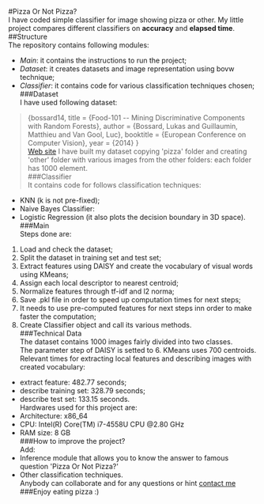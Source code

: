 #Pizza Or Not Pizza?    
I have coded simple classifier for image showing pizza or other. My little project compares different classifiers on **accuracy** and **elapsed time**.  
##Structure  
The repository contains following modules:  
- *Main*: it contains the instructions to run the project;  
- *Dataset*: it creates datasets and image representation using bovw technique;  
- *Classifier*: it contains code for various classification techniques chosen;  
###Dataset  
I have used following dataset:  
>{bossard14,
>  title = {Food-101 -- Mining Discriminative Components with Random Forests},
>  author = {Bossard, Lukas and Guillaumin, Matthieu and Van Gool, Luc},
>  booktitle = {European Conference on Computer Vision},
>  year = {2014}
>}  
[Web site](https://www.vision.ee.ethz.ch/datasets_extra/food-101/)
I have built my dataset copying 'pizza' folder and creating 'other' folder with various images from the other folders: each folder has 1000 element.  
###Classifier  
It contains code for follows classification techniques:  
- KNN (k is not pre-fixed);  
- Naive Bayes Classifier:  
- Logistic Regression (it also plots the decision boundary in 3D space).  
###Main  
Steps done are:  
1. Load and check the dataset;  
2. Split the dataset in training set and test set;  
3. Extract features using DAISY and create the vocabulary of visual words using KMeans;  
4. Assign each local descriptor to nearest centroid;  
5. Normalize features through tf-idf and l2 norma;  
6. Save .pkl file in order to speed up computation times for next steps;  
7. It needs to use pre-computed features for next steps inn order to make faster the computation;  
8. Create Classifier object and call its various methods.  
###Technical Data  
The dataset contains 1000 images fairly divided into two classes.  
The parameter step of DAISY is setted to 6. KMeans uses 700 centroids.  
Relevant times for extracting local features and describing images with created vocabulary:  
- extract feature: 482.77 seconds;  
- describe training set: 328.79 seconds;  
- describe test set: 133.15 seconds.  
Hardwares used for this project are:  
- Architecture: x86_64  
- CPU: Intel(R) Core(TM) i7-4558U CPU @2.80 GHz  
- RAM size: 8 GB  
###How to improve the project?  
Add:  
- Inference module that allows you to know the answer to famous question 'Pizza Or Not Pizza?'  
- Other classification techniques.  
Anybody can collaborate and for any questions or hint [contact me](mailto:ausilianapoli@gmail.com)  
###Enjoy eating pizza :)
